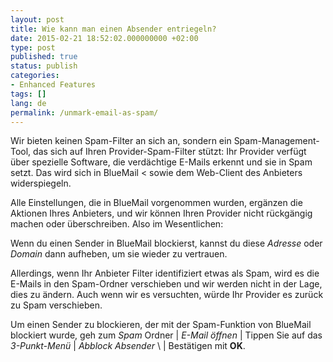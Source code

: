 ```yaml
---
layout: post
title: Wie kann man einen Absender entriegeln?
date: 2015-02-21 18:52:02.000000000 +02:00
type: post
published: true
status: publish
categories:
- Enhanced Features
tags: []
lang: de
permalink: /unmark-email-as-spam/
---
```


Wir bieten keinen Spam-Filter an sich an, sondern ein Spam-Management-Tool, das sich auf Ihren Provider-Spam-Filter stützt: Ihr Provider verfügt über spezielle Software, die verdächtige E-Mails erkennt und sie in Spam setzt. Das wird sich in BlueMail < sowie dem Web-Client des Anbieters widerspiegeln.

Alle Einstellungen, die in BlueMail vorgenommen wurden, ergänzen die Aktionen Ihres Anbieters, und wir können Ihren Provider nicht rückgängig machen oder überschreiben. Also im Wesentlichen:

Wenn du einen Sender in BlueMail blockierst, kannst du diese *Adresse* oder *Domain* dann aufheben, um sie wieder zu vertrauen.

Allerdings, wenn Ihr Anbieter Filter identifiziert etwas als Spam, wird es die E-Mails in den Spam-Ordner verschieben und wir werden nicht in der Lage, dies zu ändern. Auch wenn wir es versuchten, würde Ihr Provider es zurück zu Spam verschieben. </p>
Um einen Sender zu blockieren, der mit der Spam-Funktion von BlueMail blockiert wurde, geh zum *Spam* Ordner \| *E-Mail öffnen* \| Tippen Sie auf das *3-Punkt-Menü* \| *Abblock Absender* \ | Bestätigen mit **OK**.

